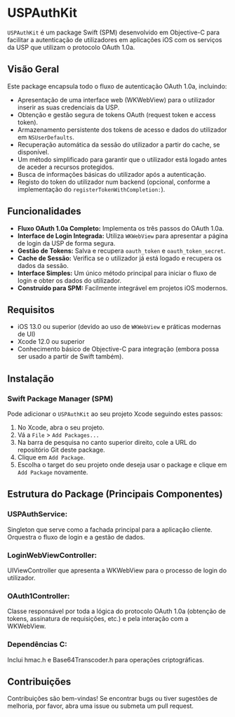 # USPAuthKit

`USPAuthKit` é um package Swift (SPM) desenvolvido em Objective-C para facilitar a autenticação de utilizadores em aplicações iOS com os serviços da USP que utilizam o protocolo OAuth 1.0a.

## Visão Geral

Este package encapsula todo o fluxo de autenticação OAuth 1.0a, incluindo:

* Apresentação de uma interface web (WKWebView) para o utilizador inserir as suas credenciais da USP.
* Obtenção e gestão segura de tokens OAuth (request token e access token).
* Armazenamento persistente dos tokens de acesso e dados do utilizador em `NSUserDefaults`.
* Recuperação automática da sessão do utilizador a partir do cache, se disponível.
* Um método simplificado para garantir que o utilizador está logado antes de aceder a recursos protegidos.
* Busca de informações básicas do utilizador após a autenticação.
* Registo do token do utilizador num backend (opcional, conforme a implementação do `registerTokenWithCompletion:`).

## Funcionalidades

* **Fluxo OAuth 1.0a Completo:** Implementa os três passos do OAuth 1.0a.
* **Interface de Login Integrada:** Utiliza `WKWebView` para apresentar a página de login da USP de forma segura.
* **Gestão de Tokens:** Salva e recupera `oauth_token` e `oauth_token_secret`.
* **Cache de Sessão:** Verifica se o utilizador já está logado e recupera os dados da sessão.
* **Interface Simples:** Um único método principal para iniciar o fluxo de login e obter os dados do utilizador.
* **Construído para SPM:** Facilmente integrável em projetos iOS modernos.

## Requisitos

* iOS 13.0 ou superior (devido ao uso de `WKWebView` e práticas modernas de UI)
* Xcode 12.0 ou superior
* Conhecimento básico de Objective-C para integração (embora possa ser usado a partir de Swift também).

## Instalação

### Swift Package Manager (SPM)

Pode adicionar o `USPAuthKit` ao seu projeto Xcode seguindo estes passos:

1.  No Xcode, abra o seu projeto.
2.  Vá a `File` > `Add Packages...`
3.  Na barra de pesquisa no canto superior direito, cole a URL do repositório Git deste package.
4.  Clique em `Add Package`.
5.  Escolha o target do seu projeto onde deseja usar o package e clique em `Add Package` novamente.


## Estrutura do Package (Principais Componentes)
### USPAuthService: 
Singleton que serve como a fachada principal para a aplicação cliente. Orquestra o fluxo de login e a gestão de dados.

### LoginWebViewController: 
UIViewController que apresenta a WKWebView para o processo de login do utilizador.

### OAuth1Controller: 
Classe responsável por toda a lógica do protocolo OAuth 1.0a (obtenção de tokens, assinatura de requisições, etc.) e pela interação com a WKWebView.

### Dependências C: 
Inclui hmac.h e Base64Transcoder.h para operações criptográficas.

## Contribuições
Contribuições são bem-vindas! Se encontrar bugs ou tiver sugestões de melhoria, por favor, abra uma issue ou submeta um pull request.
